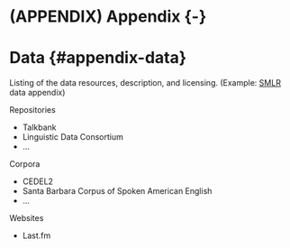 # (APPENDIX) Appendix {-}

# Data {#appendix-data}

Listing of the data resources, description, and licensing. (Example: [SMLR](https://smltar.com/appendixdata.html) data appendix)

Repositories

- Talkbank
- Linguistic Data Consortium
- ...

Corpora

- CEDEL2
- Santa Barbara Corpus of Spoken American English
- ...

Websites

- Last.fm
